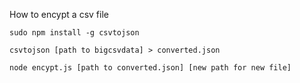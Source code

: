 How to encypt a csv file
```
sudo npm install -g csvtojson

csvtojson [path to bigcsvdata] > converted.json

node encypt.js [path to converted.json] [new path for new file]